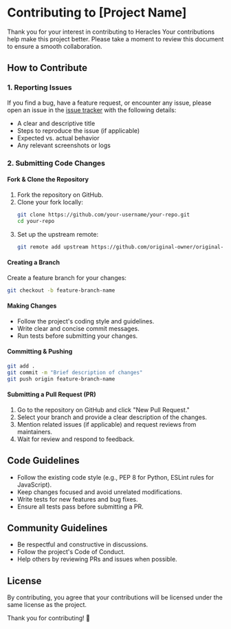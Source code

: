 # Contributing to [Project Name]

Thank you for your interest in contributing to Heracles Your contributions help make this project better. Please take a moment to review this document to ensure a smooth collaboration.

## How to Contribute

### 1. Reporting Issues

If you find a bug, have a feature request, or encounter any issue, please open an issue in the [issue tracker](https://github.com/raizestudio/heracles/issues) with the following details:

- A clear and descriptive title
- Steps to reproduce the issue (if applicable)
- Expected vs. actual behavior
- Any relevant screenshots or logs

### 2. Submitting Code Changes

#### Fork & Clone the Repository

1. Fork the repository on GitHub.
2. Clone your fork locally:
   ```sh
   git clone https://github.com/your-username/your-repo.git
   cd your-repo
   ```
3. Set up the upstream remote:
   ```sh
   git remote add upstream https://github.com/original-owner/original-repo.git
   ```

#### Creating a Branch

Create a feature branch for your changes:

```sh
git checkout -b feature-branch-name
```

#### Making Changes

- Follow the project's coding style and guidelines.
- Write clear and concise commit messages.
- Run tests before submitting your changes.

#### Committing & Pushing

```sh
git add .
git commit -m "Brief description of changes"
git push origin feature-branch-name
```

#### Submitting a Pull Request (PR)

1. Go to the repository on GitHub and click "New Pull Request."
2. Select your branch and provide a clear description of the changes.
3. Mention related issues (if applicable) and request reviews from maintainers.
4. Wait for review and respond to feedback.

## Code Guidelines

- Follow the existing code style (e.g., PEP 8 for Python, ESLint rules for JavaScript).
- Keep changes focused and avoid unrelated modifications.
- Write tests for new features and bug fixes.
- Ensure all tests pass before submitting a PR.

## Community Guidelines

- Be respectful and constructive in discussions.
- Follow the project's Code of Conduct.
- Help others by reviewing PRs and issues when possible.

## License

By contributing, you agree that your contributions will be licensed under the same license as the project.

Thank you for contributing! 🚀

